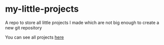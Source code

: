 # my-little-projects
A repo to store all little projects I made which are not big enough to create a new git repository

You can see all projects [here](https://robotechnic.github.io/my-little-projects/)
